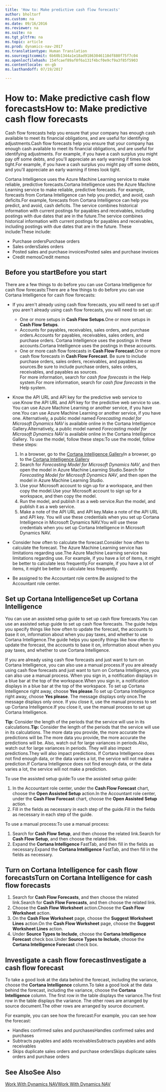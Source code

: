 ```yaml
---
title: 'How to: Make predictive cash flow forecasts'
author: bholtorf
ms.custom: na
ms.date: 09/16/2016
ms.reviewer: na
ms.suite: na
ms.tgt_pltfrm: na
ms.topic: article
ms.prod: dynamics-nav-2017
ms.translationtype: Human Translation
ms.sourcegitcommit: 6b60b1344a1e18ad91863046110df880f75f7c04
ms.openlocfilehash: 154fcaef89af0f6a131f4bcf0e9cf9a3f85f5903
ms.contentlocale: en-gb
ms.lasthandoff: 07/19/2017

---
```


# <a name="how-to-make-predictive-cash-flow-forecasts"></a><span data-ttu-id="0840f-102">How to: Make predictive cash flow forecasts</span><span class="sxs-lookup"><span data-stu-id="0840f-102">How to: Make predictive cash flow forecasts</span></span>
<span data-ttu-id="0840f-103">Cash flow forecasts help you ensure that your company has enough cash available to meet its financial obligations, and are useful for identifying adjustments.</span><span class="sxs-lookup"><span data-stu-id="0840f-103">Cash flow forecasts help you ensure that your company has enough cash available to meet its financial obligations, and are useful for identifying adjustments.</span></span> <span data-ttu-id="0840f-104">For example, if you have a cash surplus you might pay off some debts, and you'll appreciate an early warning if times look tight.</span><span class="sxs-lookup"><span data-stu-id="0840f-104">For example, if you have a cash surplus you might pay off some debts, and you'll appreciate an early warning if times look tight.</span></span> 

<span data-ttu-id="0840f-105">Cortana Intelligence uses the Azure Machine Learning service to make reliable, predictive forecasts.</span><span class="sxs-lookup"><span data-stu-id="0840f-105">Cortana Intelligence uses the Azure Machine Learning service to make reliable, predictive forecasts.</span></span> <span data-ttu-id="0840f-106">For example, forecasts from Cortana Intelligence can help you predict, and avoid, cash deficits.</span><span class="sxs-lookup"><span data-stu-id="0840f-106">For example, forecasts from Cortana Intelligence can help you predict, and avoid, cash deficits.</span></span> <span data-ttu-id="0840f-107">The service combines historical information with current postings for payables and receivables, including postings with due dates that are in the future.</span><span class="sxs-lookup"><span data-stu-id="0840f-107">The service combines historical information with current postings for payables and receivables, including postings with due dates that are in the future.</span></span> <span data-ttu-id="0840f-108">These include:</span><span class="sxs-lookup"><span data-stu-id="0840f-108">These include:</span></span>
* <span data-ttu-id="0840f-109">Purchase orders</span><span class="sxs-lookup"><span data-stu-id="0840f-109">Purchase orders</span></span>
* <span data-ttu-id="0840f-110">Sales orders</span><span class="sxs-lookup"><span data-stu-id="0840f-110">Sales orders</span></span>
* <span data-ttu-id="0840f-111">Posted sales and purchase invoices</span><span class="sxs-lookup"><span data-stu-id="0840f-111">Posted sales and purchase invoices</span></span>
* <span data-ttu-id="0840f-112">Credit memos</span><span class="sxs-lookup"><span data-stu-id="0840f-112">Credit memos</span></span>

## <a name="before-you-start"></a><span data-ttu-id="0840f-113">Before you start</span><span class="sxs-lookup"><span data-stu-id="0840f-113">Before you start</span></span>  
<span data-ttu-id="0840f-114">There are a few things to do before you can use Cortana Intelligence for cash flow forecasts:</span><span class="sxs-lookup"><span data-stu-id="0840f-114">There are a few things to do before you can use Cortana Intelligence for cash flow forecasts:</span></span> 
* <span data-ttu-id="0840f-115">If you aren't already using cash flow forecasts, you will need to set up:</span><span class="sxs-lookup"><span data-stu-id="0840f-115">If you aren't already using cash flow forecasts, you will need to set up:</span></span>
    * <span data-ttu-id="0840f-116">One or more setups in **Cash Flow Setups**.</span><span class="sxs-lookup"><span data-stu-id="0840f-116">One or more setups in **Cash Flow Setups**.</span></span> 
    * <span data-ttu-id="0840f-117">Accounts for payables, receivables, sales orders, and purchase orders.</span><span class="sxs-lookup"><span data-stu-id="0840f-117">Accounts for payables, receivables, sales orders, and purchase orders.</span></span> <span data-ttu-id="0840f-118">Cortana Intelligence uses the postings in these accounts.</span><span class="sxs-lookup"><span data-stu-id="0840f-118">Cortana Intelligence uses the postings in these accounts.</span></span>
    * <span data-ttu-id="0840f-119">One or more cash flow forecasts in **Cash Flow Forecast**.</span><span class="sxs-lookup"><span data-stu-id="0840f-119">One or more cash flow forecasts in **Cash Flow Forecast**.</span></span> <span data-ttu-id="0840f-120">Be sure to include purchase orders, sales orders, receivables, and payables as sources.</span><span class="sxs-lookup"><span data-stu-id="0840f-120">Be sure to include purchase orders, sales orders, receivables, and payables as sources.</span></span>  
    <span data-ttu-id="0840f-121">For more information, search for _cash flow forecasts_ in the Help system.</span><span class="sxs-lookup"><span data-stu-id="0840f-121">For more information, search for _cash flow forecasts_ in the Help system.</span></span> 
* <span data-ttu-id="0840f-122">Know the API URL and API key for the predictive web service to use.</span><span class="sxs-lookup"><span data-stu-id="0840f-122">Know the API URL and API key for the predictive web service to use.</span></span>  
    <span data-ttu-id="0840f-123">You can use Azure Machine Learning or another service, if you have one.</span><span class="sxs-lookup"><span data-stu-id="0840f-123">You can use Azure Machine Learning or another service, if you have one.</span></span> <span data-ttu-id="0840f-124">Alternatively, a public model named _Forecasting model for Microsoft Dynamics NAV_ is available online in the Cortana Intelligence Gallery.</span><span class="sxs-lookup"><span data-stu-id="0840f-124">Alternatively, a public model named _Forecasting model for Microsoft Dynamics NAV_ is available online in the Cortana Intelligence Gallery.</span></span> <span data-ttu-id="0840f-125">To use the model, follow these steps:</span><span class="sxs-lookup"><span data-stu-id="0840f-125">To use the model, follow these steps:</span></span>

    1. <span data-ttu-id="0840f-126">In a browser, go to the [Cortana Intelligence Gallery](https://go.microsoft.com/fwlink/?linkid=828352)</span><span class="sxs-lookup"><span data-stu-id="0840f-126">In a browser, go to the [Cortana Intelligence Gallery](https://go.microsoft.com/fwlink/?linkid=828352)</span></span>
    2. <span data-ttu-id="0840f-127">Search for _Forecasting Model for Microsoft Dynamics NAV_, and then open the model in Azure Machine Learning Studio.</span><span class="sxs-lookup"><span data-stu-id="0840f-127">Search for _Forecasting Model for Microsoft Dynamics NAV_, and then open the model in Azure Machine Learning Studio.</span></span>
    3. <span data-ttu-id="0840f-128">Use your Microsoft account to sign up for a workspace, and then copy the model.</span><span class="sxs-lookup"><span data-stu-id="0840f-128">Use your Microsoft account to sign up for a workspace, and then copy the model.</span></span>
    4. <span data-ttu-id="0840f-129">Run the model, and publish it as a web service.</span><span class="sxs-lookup"><span data-stu-id="0840f-129">Run the model, and publish it as a web service.</span></span>
    5. <span data-ttu-id="0840f-130">Make a note of the API URL and API key.</span><span class="sxs-lookup"><span data-stu-id="0840f-130">Make a note of the API URL and API key.</span></span> <span data-ttu-id="0840f-131">You will use these credentials when you set up Cortana Intelligence in Microsoft Dynamics NAV.</span><span class="sxs-lookup"><span data-stu-id="0840f-131">You will use these credentials when you set up Cortana Intelligence in Microsoft Dynamics NAV.</span></span>  

* <span data-ttu-id="0840f-132">Consider how often to calculate the forecast.</span><span class="sxs-lookup"><span data-stu-id="0840f-132">Consider how often to calculate the forecast.</span></span> <span data-ttu-id="0840f-133">The Azure Machine Learning service has limitations regarding use.</span><span class="sxs-lookup"><span data-stu-id="0840f-133">The Azure Machine Learning service has limitations regarding use.</span></span> <span data-ttu-id="0840f-134">For example, if you have a lot of items, it might be better to calculate less frequently.</span><span class="sxs-lookup"><span data-stu-id="0840f-134">For example, if you have a lot of items, it might be better to calculate less frequently.</span></span> 
* <span data-ttu-id="0840f-135">Be assigned to the Accountant role centre.</span><span class="sxs-lookup"><span data-stu-id="0840f-135">Be assigned to the Accountant role center.</span></span> 

## <a name="set-up-cortana-intelligence"></a><span data-ttu-id="0840f-136">Set up Cortana Intelligence</span><span class="sxs-lookup"><span data-stu-id="0840f-136">Set up Cortana Intelligence</span></span>
<span data-ttu-id="0840f-137">You can use an assisted setup guide to set up cash flow forecasts.</span><span class="sxs-lookup"><span data-stu-id="0840f-137">You can use an assisted setup guide to set up cash flow forecasts.</span></span> <span data-ttu-id="0840f-138">The guide helps you specify things like how often to update the forecast, the accounts to base it on, information about when you pay taxes, and whether to use Cortana Intelligence.</span><span class="sxs-lookup"><span data-stu-id="0840f-138">The guide helps you specify things like how often to update the forecast, the accounts to base it on, information about when you pay taxes, and whether to use Cortana Intelligence.</span></span>  

<span data-ttu-id="0840f-139">If you are already using cash flow forecasts and just want to turn on Cortana Intelligence, you can also use a manual process.</span><span class="sxs-lookup"><span data-stu-id="0840f-139">If you are already using cash flow forecasts and just want to turn on Cortana Intelligence, you can also use a manual process.</span></span> <span data-ttu-id="0840f-140">When you sign in, a notification displays in a blue bar at the top of the workspace.</span><span class="sxs-lookup"><span data-stu-id="0840f-140">When you sign in, a notification displays in a blue bar at the top of the workspace.</span></span> <span data-ttu-id="0840f-141">To set up Cortana Intelligence right away, choose **Yes please**.</span><span class="sxs-lookup"><span data-stu-id="0840f-141">To set up Cortana Intelligence right away, choose **Yes please**.</span></span> <span data-ttu-id="0840f-142">The message displays only once.</span><span class="sxs-lookup"><span data-stu-id="0840f-142">The message displays only once.</span></span> <span data-ttu-id="0840f-143">If you close it, use the manual process to set up Cortana Intelligence.</span><span class="sxs-lookup"><span data-stu-id="0840f-143">If you close it, use the manual process to set up Cortana Intelligence.</span></span>  

<span data-ttu-id="0840f-144">**Tip:** Consider the length of the periods that the service will use in its calculations.</span><span class="sxs-lookup"><span data-stu-id="0840f-144">**Tip:** Consider the length of the periods that the service will use in its calculations.</span></span> <span data-ttu-id="0840f-145">The more data you provide, the more accurate the predictions will be.</span><span class="sxs-lookup"><span data-stu-id="0840f-145">The more data you provide, the more accurate the predictions will be.</span></span> <span data-ttu-id="0840f-146">Also, watch out for large variances in periods.</span><span class="sxs-lookup"><span data-stu-id="0840f-146">Also, watch out for large variances in periods.</span></span> <span data-ttu-id="0840f-147">They will also impact predictions.</span><span class="sxs-lookup"><span data-stu-id="0840f-147">They will also impact predictions.</span></span> <span data-ttu-id="0840f-148">If Cortana Intelligence does not find enough data, or the data varies a lot, the service will not make a prediction.</span><span class="sxs-lookup"><span data-stu-id="0840f-148">If Cortana Intelligence does not find enough data, or the data varies a lot, the service will not make a prediction.</span></span> 

<span data-ttu-id="0840f-149">To use the assisted setup guide:</span><span class="sxs-lookup"><span data-stu-id="0840f-149">To use the assisted setup guide:</span></span>
1. <span data-ttu-id="0840f-150">In the Accountant role center, under the **Cash Flow Forecast** chart, choose the **Open Assisted Setup** action.</span><span class="sxs-lookup"><span data-stu-id="0840f-150">In the Accountant role center, under the **Cash Flow Forecast** chart, choose the **Open Assisted Setup** action.</span></span>
2. <span data-ttu-id="0840f-151">Fill in the fields as necessary in each step of the guide.</span><span class="sxs-lookup"><span data-stu-id="0840f-151">Fill in the fields as necessary in each step of the guide.</span></span>

<span data-ttu-id="0840f-152">To use a manual process:</span><span class="sxs-lookup"><span data-stu-id="0840f-152">To use a manual process:</span></span>
1. <span data-ttu-id="0840f-153">Search for **Cash Flow Setup**, and then choose the related link.</span><span class="sxs-lookup"><span data-stu-id="0840f-153">Search for **Cash Flow Setup**, and then choose the related link.</span></span>
2. <span data-ttu-id="0840f-154">Expand the **Cortana Intelligence** FastTab, and then fill in the fields as necessary.</span><span class="sxs-lookup"><span data-stu-id="0840f-154">Expand the **Cortana Intelligence** FastTab, and then fill in the fields as necessary.</span></span>

## <a name="turn-on-cortana-intelligence-for-cash-flow-forecasts"></a><span data-ttu-id="0840f-155">Turn on Cortana Intelligence for cash flow forecasts</span><span class="sxs-lookup"><span data-stu-id="0840f-155">Turn on Cortana Intelligence for cash flow forecasts</span></span>
1. <span data-ttu-id="0840f-156">Search for **Cash Flow Forecasts**, and then choose the related link.</span><span class="sxs-lookup"><span data-stu-id="0840f-156">Search for **Cash Flow Forecasts**, and then choose the related link.</span></span>
2. <span data-ttu-id="0840f-157">Choose the **Cash Flow Worksheet** action.</span><span class="sxs-lookup"><span data-stu-id="0840f-157">Choose the **Cash Flow Worksheet** action.</span></span>
3. <span data-ttu-id="0840f-158">On the **Cash Flow Worksheet** page, choose the **Suggest Worksheet Lines** action.</span><span class="sxs-lookup"><span data-stu-id="0840f-158">On the **Cash Flow Worksheet** page, choose the **Suggest Worksheet Lines** action.</span></span>  
4. <span data-ttu-id="0840f-159">Under **Source Types to Include**, choose the **Cortana Intelligence Forecast** check box.</span><span class="sxs-lookup"><span data-stu-id="0840f-159">Under **Source Types to Include**, choose the **Cortana Intelligence Forecast** check box.</span></span>

## <a name="investigate-a-cash-flow-forecast"></a><span data-ttu-id="0840f-160">Investigate a cash flow forecast</span><span class="sxs-lookup"><span data-stu-id="0840f-160">Investigate a cash flow forecast</span></span>
<span data-ttu-id="0840f-161">To take a good look at the data behind the forecast, including the variance, choose the **Cortana Intelligence** column.</span><span class="sxs-lookup"><span data-stu-id="0840f-161">To take a good look at the data behind the forecast, including the variance, choose the **Cortana Intelligence** column.</span></span> <span data-ttu-id="0840f-162">The first row in the table displays the variance.</span><span class="sxs-lookup"><span data-stu-id="0840f-162">The first row in the table displays the variance.</span></span> <span data-ttu-id="0840f-163">The other rows are arranged by source document.</span><span class="sxs-lookup"><span data-stu-id="0840f-163">The other rows are arranged by source document.</span></span>  

<span data-ttu-id="0840f-164">For example, you can see how the forecast:</span><span class="sxs-lookup"><span data-stu-id="0840f-164">For example, you can see how the forecast:</span></span>    
* <span data-ttu-id="0840f-165">Handles confirmed sales and purchases</span><span class="sxs-lookup"><span data-stu-id="0840f-165">Handles confirmed sales and purchases</span></span> 
* <span data-ttu-id="0840f-166">Subtracts payables and adds receivables</span><span class="sxs-lookup"><span data-stu-id="0840f-166">Subtracts payables and adds receivables</span></span>
* <span data-ttu-id="0840f-167">Skips duplicate sales orders and purchase orders</span><span class="sxs-lookup"><span data-stu-id="0840f-167">Skips duplicate sales orders and purchase orders</span></span>

## <a name="see-also"></a><span data-ttu-id="0840f-168">See Also</span><span class="sxs-lookup"><span data-stu-id="0840f-168">See Also</span></span>  
[<span data-ttu-id="0840f-169">Work With Dynamics NAV</span><span class="sxs-lookup"><span data-stu-id="0840f-169">Work With Dynamics NAV</span></span>](ui-work-product.md)

